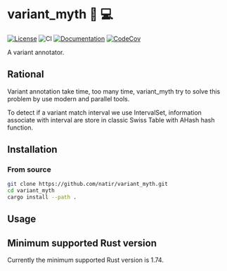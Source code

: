 #  variant_myth 🧬 💻

[![License](https://img.shields.io/badge/license-MIT-green)](https://github.com/natir/variant_myth/blob/master/LICENSE)
![CI](https://github.com/natir/variant_myth/workflows/CI/badge.svg)
[![Documentation](https://github.com/natir/variant_myth/workflows/Documentation/badge.svg)](https://natir.github.io/variant_myth/variant_myth)
[![CodeCov](https://codecov.io/gh/natir/variant_myth/branch/master/graph/badge.svg)](https://codecov.io/gh/natir/variant_myth)

A variant annotator.

## Rational

Variant annotation take time, too many time, variant_myth try to solve this problem by use modern and parallel tools.

To detect if a variant match interval we use IntervalSet, information associate with interval are store in classic Swiss Table with AHash hash function.

## Installation

### From source

```bash
git clone https://github.com/natir/variant_myth.git
cd variant_myth
cargo install --path .
```

## Usage

## Minimum supported Rust version

Currently the minimum supported Rust version is 1.74.
